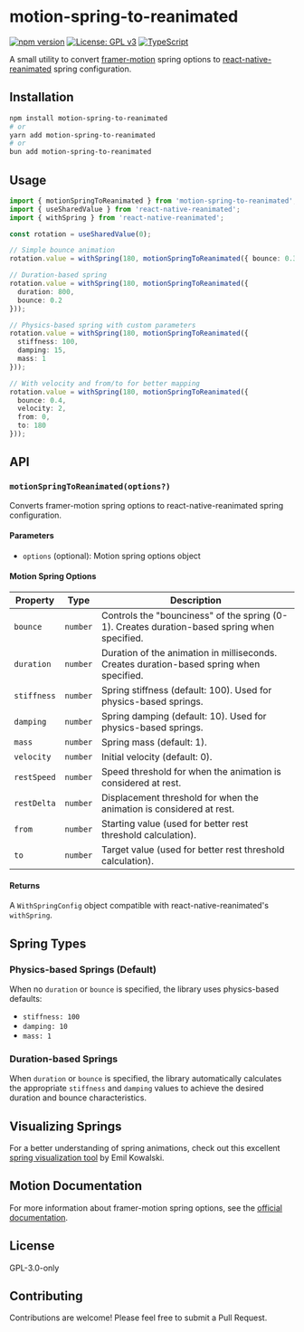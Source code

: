 # motion-spring-to-reanimated

[![npm version](https://badge.fury.io/js/motion-spring-to-reanimated.svg)](https://badge.fury.io/js/motion-spring-to-reanimated)
[![License: GPL v3](https://img.shields.io/badge/License-GPLv3-blue.svg)](https://www.gnu.org/licenses/gpl-3.0)
[![TypeScript](https://img.shields.io/badge/TypeScript-Ready-blue.svg)](https://www.typescriptlang.org/)

A small utility to convert [framer-motion](https://motion.dev/) spring options to [react-native-reanimated](https://github.com/software-mansion/react-native-reanimated) spring configuration.

## Installation

```bash
npm install motion-spring-to-reanimated
# or
yarn add motion-spring-to-reanimated
# or
bun add motion-spring-to-reanimated
```

## Usage

```typescript
import { motionSpringToReanimated } from 'motion-spring-to-reanimated';
import { useSharedValue } from 'react-native-reanimated';
import { withSpring } from 'react-native-reanimated';

const rotation = useSharedValue(0);

// Simple bounce animation
rotation.value = withSpring(180, motionSpringToReanimated({ bounce: 0.3 }));

// Duration-based spring
rotation.value = withSpring(180, motionSpringToReanimated({ 
  duration: 800, 
  bounce: 0.2 
}));

// Physics-based spring with custom parameters
rotation.value = withSpring(180, motionSpringToReanimated({ 
  stiffness: 100, 
  damping: 15,
  mass: 1
}));

// With velocity and from/to for better mapping
rotation.value = withSpring(180, motionSpringToReanimated({ 
  bounce: 0.4,
  velocity: 2,
  from: 0,
  to: 180
}));
```

## API

### `motionSpringToReanimated(options?)`

Converts framer-motion spring options to react-native-reanimated spring configuration.

#### Parameters

- `options` (optional): Motion spring options object

#### Motion Spring Options

| Property | Type | Description |
|----------|------|-------------|
| `bounce` | `number` | Controls the "bounciness" of the spring (0-1). Creates duration-based spring when specified. |
| `duration` | `number` | Duration of the animation in milliseconds. Creates duration-based spring when specified. |
| `stiffness` | `number` | Spring stiffness (default: 100). Used for physics-based springs. |
| `damping` | `number` | Spring damping (default: 10). Used for physics-based springs. |
| `mass` | `number` | Spring mass (default: 1). |
| `velocity` | `number` | Initial velocity (default: 0). |
| `restSpeed` | `number` | Speed threshold for when the animation is considered at rest. |
| `restDelta` | `number` | Displacement threshold for when the animation is considered at rest. |
| `from` | `number` | Starting value (used for better rest threshold calculation). |
| `to` | `number` | Target value (used for better rest threshold calculation). |

#### Returns

A `WithSpringConfig` object compatible with react-native-reanimated's `withSpring`.

## Spring Types

### Physics-based Springs (Default)
When no `duration` or `bounce` is specified, the library uses physics-based defaults:
- `stiffness: 100`
- `damping: 10` 
- `mass: 1`

### Duration-based Springs
When `duration` or `bounce` is specified, the library automatically calculates the appropriate `stiffness` and `damping` values to achieve the desired duration and bounce characteristics.

## Visualizing Springs

For a better understanding of spring animations, check out this excellent [spring visualization tool](https://emilkowal.ski/ui/great-animations#great-animations-feel-natural) by Emil Kowalski.

## Motion Documentation

For more information about framer-motion spring options, see the [official documentation](https://motion.dev/docs/react-transitions#spring).

## License

GPL-3.0-only

## Contributing

Contributions are welcome! Please feel free to submit a Pull Request.


